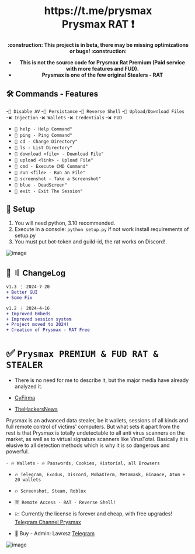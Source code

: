 <h1 align="center">
 https://t.me/prysmax<br>
 Prysmax RAT ❗️
</h1>
<h4 align="center">
:construction: This project is in beta, there may be missing optimizations or bugs!  :construction:

- This is not the source code for Prysmax Rat Premium (Paid service with more features and FUD).
- Prysmax is one of the few original Stealers - RAT
</h4>

## 🛠️ Commands - Features
-`💎 Disable AV`
-`💎 Persistance`
-`💎 Reverse Shell`
-`💎 Upload/Download Files`
-`❌ Injection` 
-`❌ Wallets`
-`❌ Credentials`
-`❌ FUD`

- `🌙 help - Help Command"`
- `🌙 ping - Ping Command"`
- `🌙 cd - Change Directory"`
- `🌙 ls - List Directory"`
- `🌙 download <file> - Download File"`
- `🌙 upload <link> - Upload File"`
- `🌙 cmd - Execute CMD Command"`
- `🌙 run <file> - Run an File"`
- `🌙 screenshot - Take a Screenshot"`
- `🌙 blue - DeadScreen"`
- `🌙 exit - Exit The Session"`


## 📁 Setup

1. You will need python, 3.10 recommended.
2. Execute in a console: ```python setup.py``` if not work install requirements of setup.py
3. You must put bot-token and guild-id, the rat works on Discord!.

![image](https://github.com/user-attachments/assets/6ab5de6e-bf25-47f5-ad63-1063741d48bb)


## <a id="changelog"></a>🌟 〢 ChangeLog

```diff
v1.3 ⋮ 2024-7-20
+ Better GUI
+ Some Fix

v1.2 ⋮ 2024-4-16
+ Improved Embeds
+ Improved session system
+ Project moved to 2024!
+ Creation of Prysmax - RAT Free
```

# ✅ `Prysmax PREMIUM & FUD RAT & STEALER`

- There is no need for me to describe it, but the major media have already analyzed it.

- [CyFirma](https://www.cyfirma.com/outofband/new-maas-prysmax-launches-fully-undetectable-infostealer/)
- [TheHackersNews](https://thehackernews.com/2023/09/new-hijackloader-modular-malware-loader.html)

Prysmax is an advanced data stealer, be it wallets, sessions of all kinds and full remote control of victims' computers. But what sets it apart from the rest is that Prysmax is totally undetectable to all anti virus scanners on the market, as well as to virtual signature scanners like VirusTotal. Basically it is elusive to all detection methods which is why it is so dangerous and powerful.

-` 🔥 Wallets`
-` 🔥 Passwords, Cookies, Historial, all Browsers`
- `🔥 Telegram, Exodus, Discord, MobaXTerm, Metamask, Binance, Atom + 20 wallets`
- `🔥 Screenshot, Steam, Roblox`
- `🈴 Remote Access - RAT - Reverse Shell!`

- 💹 Currently the license is forever and cheap, with free upgrades! [Telegram Channel Prysmax](https://t.me/prysmax)

- 🔱 Buy - Admin: Lawxsz [Telegram](https://t.me/lawxsz)

![image](https://github.com/Lawxsz/prysmax/assets/116668706/a1707aa2-77b6-4653-9b9c-f713b274aa2a)

